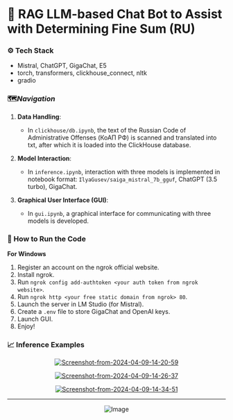 # 🤖 RAG LLM-based Chat Bot to Assist with Determining Fine Sum (RU)

### ⚙️ Tech Stack 
- Mistral, ChatGPT, GigaChat, E5
- torch, transformers, clickhouse_connect, nltk
- gradio

### 🗺️***Navigation***
1. **Data Handling**: 
   - In `clickhouse/db.ipynb`, the text of the Russian Code of Administrative Offenses (КоАП РФ) is scanned and translated into txt, after which it is loaded into the ClickHouse database.
   
2. **Model Interaction**: 
   - In `inference.ipynb`, interaction with three models is implemented in notebook format: `IlyaGusev/saiga_mistral_7b_gguf`, ChatGPT (3.5 turbo), GigaChat.
   
3. **Graphical User Interface (GUI)**: 
   - In `gui.ipynb`, a graphical interface for communicating with three models is developed.

### 🚀 How to Run the Code 
**For Windows**
1. Register an account on the ngrok official website.
2. Install ngrok.
3. Run `ngrok config add-authtoken <your auth token from ngrok website>`.
4. Run `ngrok http <your free static domain from ngrok> 80`.
5. Launch the server in LM Studio (for Mistral).
6. Create a `.env` file to store GigaChat and OpenAI keys.
7. Launch GUI.
8. Enjoy!

### 📈 Inference Examples 

<p align="center">
  <a href="https://ibb.co/p0XkJLb"><img src="https://i.ibb.co/h78TDmL/Screenshot-from-2024-04-09-14-20-59.png" alt="Screenshot-from-2024-04-09-14-20-59" border="0"></a>
</p>

<p align="center">
  <a href="https://ibb.co/9ympjLK"><img src="https://i.ibb.co/5sX1Vyp/Screenshot-from-2024-04-09-14-26-37.png" alt="Screenshot-from-2024-04-09-14-26-37" border="0"></a>
</p>

<p align="center">
  <a href="https://ibb.co/n0NHfky"><img src="https://i.ibb.co/4fn6MNL/Screenshot-from-2024-04-09-14-34-51.png" alt="Screenshot-from-2024-04-09-14-34-51" border="0"></a>
</p>

---
<p align="center">
  <img src="https://pbs.twimg.com/media/Etd-8eoXUAQACOb.jpg" alt="Image">
</p>

